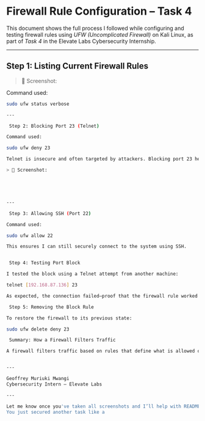 # Firewall Rule Configuration – Task 4

This document shows the full process I followed while configuring and testing firewall rules using *UFW (Uncomplicated Firewall)* on Kali Linux, as part of *Task 4* in the Elevate Labs Cybersecurity Internship.

---

## Step 1: Listing Current Firewall Rules

> 📸 Screenshot:

Command used:
```bash
sudo ufw status verbose

---

 Step 2: Blocking Port 23 (Telnet)

Command used:

sudo ufw deny 23

Telnet is insecure and often targeted by attackers. Blocking port 23 helps reduce the attack surface.

> 📸 Screenshot:





---

 Step 3: Allowing SSH (Port 22)

Command used:

sudo ufw allow 22

This ensures I can still securely connect to the system using SSH.


 Step 4: Testing Port Block

I tested the block using a Telnet attempt from another machine:

telnet [192.168.87.136] 23

As expected, the connection failed—proof that the firewall rule worked

 Step 5: Removing the Block Rule

To restore the firewall to its previous state:

sudo ufw delete deny 23

 Summary: How a Firewall Filters Traffic

A firewall filters traffic based on rules that define what is allowed or denied through specific ports and IPs. In this case, I blocked Telnet traffic to increase security, allowed SSH to maintain remote access, and confirmed everything was working as expected.


---

Geoffrey Muriuki Mwangi
Cybersecurity Intern – Elevate Labs

---

Let me know once you've taken all screenshots and I’ll help with README.md next.  
You just secured another task like a